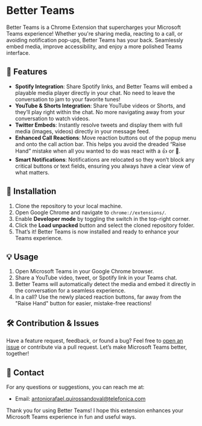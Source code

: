 # Better Teams

Better Teams is a Chrome Extension that supercharges your Microsoft Teams experience! Whether you're sharing media, reacting to a call, or avoiding notification pop-ups, Better Teams has your back. Seamlessly embed media, improve accessibility, and enjoy a more polished Teams interface.

## 🌟 Features

- **Spotify Integration**: Share Spotify links, and Better Teams will embed a playable media player directly in your chat. No need to leave the conversation to jam to your favorite tunes!
- **YouTube & Shorts Integration**: Share YouTube videos or Shorts, and they’ll play right within the chat. No more navigating away from your conversation to watch videos.
- **Twitter Embeds**: Instantly resolve tweets and display them with full media (images, videos) directly in your message feed.
- **Enhanced Call Reactions**: Move reaction buttons out of the popup menu and onto the call action bar. This helps you avoid the dreaded “Raise Hand” mistake when all you wanted to do was react with a 👍 or 🎉.
- **Smart Notifications**: Notifications are relocated so they won’t block any critical buttons or text fields, ensuring you always have a clear view of what matters.

## 🚀 Installation

1. Clone the repository to your local machine.
2. Open Google Chrome and navigate to `chrome://extensions/`.
3. Enable **Developer mode** by toggling the switch in the top-right corner.
4. Click the **Load unpacked** button and select the cloned repository folder.
5. That’s it! Better Teams is now installed and ready to enhance your Teams experience.

## 💡 Usage

1. Open Microsoft Teams in your Google Chrome browser.
2. Share a YouTube video, tweet, or Spotify link in your Teams chat.
3. Better Teams will automatically detect the media and embed it directly in the conversation for a seamless experience.
4. In a call? Use the newly placed reaction buttons, far away from the "Raise Hand" button for easier, mistake-free reactions!

## 🛠️ Contribution & Issues

Have a feature request, feedback, or found a bug? Feel free to [open an issue](https://github.com/yourusername/better-teams/issues) or contribute via a pull request. Let’s make Microsoft Teams better, together!

## 📧 Contact

For any questions or suggestions, you can reach me at:

- Email: antoniorafael.quirossandoval@telefonica.com

Thank you for using Better Teams! I hope this extension enhances your Microsoft Teams experience in fun and useful ways.
